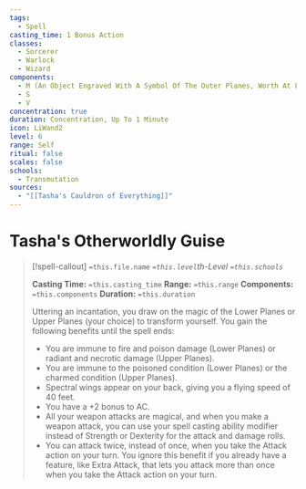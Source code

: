 ```yaml
---
tags:
  - Spell
casting_time: 1 Bonus Action
classes:
  - Sorcerer
  - Warlock
  - Wizard
components:
  - M (An Object Engraved With A Symbol Of The Outer Planes, Worth At Least 500 Gp)
  - S
  - V
concentration: true
duration: Concentration, Up To 1 Minute
icon: LiWand2
level: 6
range: Self
ritual: false
scales: false
schools:
  - Transmutation
sources:
  - "[[Tasha's Cauldron of Everything]]"
---
```


# Tasha's Otherworldly Guise

>[!spell-callout] `=this.file.name`
>*`=this.level`th-Level `=this.schools`*
>
>**Casting Time:** `=this.casting_time`
>**Range:** `=this.range`
>**Components:** `=this.components`
>**Duration:** `=this.duration`
>
>Uttering an incantation, you draw on the magic of the Lower Planes or Upper Planes (your choice) to transform yourself. You gain the following benefits until the spell ends:
>
>* You are immune to fire and poison damage (Lower Planes) or radiant and necrotic damage (Upper Planes).
>* You are immune to the poisoned condition (Lower Planes) or the charmed condition (Upper Planes).
>* Spectral wings appear on your back, giving you a flying speed of 40 feet.
>* You have a +2 bonus to AC.
>* All your weapon attacks are magical, and when you make a weapon attack, you can use your spell casting ability modifier instead of Strength or Dexterity for the attack and damage rolls.
>* You can attack twice, instead of once, when you take the Attack action on your turn. You ignore this benefit if you already have a feature, like Extra Attack, that lets you attack more than once when you take the Attack action on your turn.
>
>
